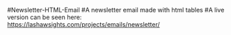 #Newsletter-HTML-Email
#A newsletter email made with html tables
#A live version can be seen here: https://lashawsights.com/projects/emails/newsletter/
